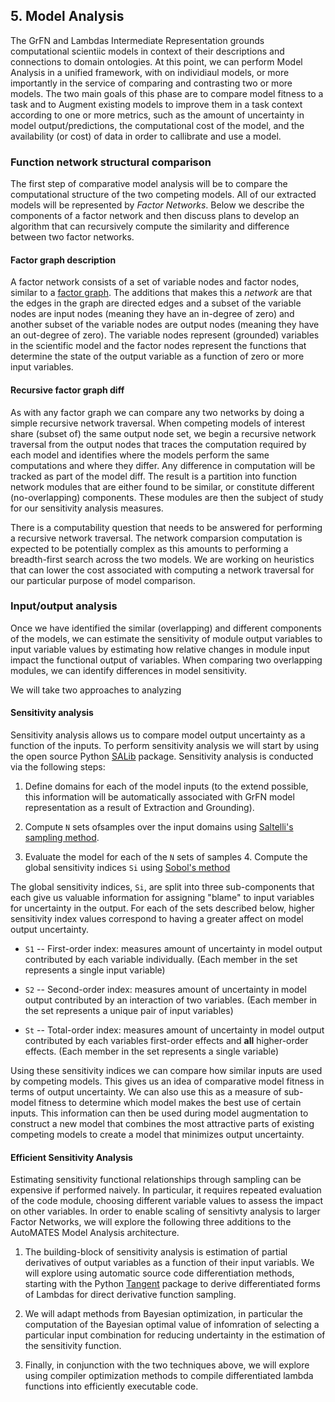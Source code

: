 ## 5. Model Analysis 

The GrFN and Lambdas Intermediate Representation grounds computational
scientiic models in context of their descriptions and connections to
domain ontologies.  At this point, we can perform Model Analysis in a
unified framework, with on individiaul models, or more importantly in
the service of comparing and contrasting two or more models.  The two
main goals of this phase are to compare model fitness to a task and to
Augment existing models to improve them in a task context according to
one or more metrics, such as the amount of uncertainty in model
output/predictions, the computational cost of the model, and the
availability (or cost) of data in order to callibrate and use a model.

### Function network structural comparison 

The first step of comparative model analysis will be to compare the
computational structure of the two competing models. All of our
extracted models will be represented by *Factor Networks*. Below we
describe the components of a factor network and then discuss plans to
develop an algorithm that can recursively compute the similarity and
difference between two factor networks.

#### Factor graph description 

A factor network consists of a set of variable nodes and factor nodes,
similar to a [factor
graph](https://en.wikipedia.org/wiki/Factor_graph). The additions that
makes this a *network* are that the edges in the graph are directed
edges and a subset of the variable nodes are input nodes (meaning they
have an in-degree of zero) and another subset of the variable nodes
are output nodes (meaning they have an out-degree of zero). The
variable nodes represent (grounded) variables in the scientific model
and the factor nodes represent the functions that determine the state
of the output variable as a function of zero or more input variables.

#### Recursive factor graph diff

As with any factor graph we can compare any two networks by doing a
simple recursive network traversal. When competing models of interest
share (subset of) the same output node set, we begin a recursive
network traversal from the output nodes that traces the computation
required by each model and identifies where the models perform the
same computations and where they differ. Any difference in computation
will be tracked as part of the model diff. The result is a partition
into function network modules that are either found to be similar, or
constitute different (no-overlapping) components.  These modules are
then the subject of study for our sensitivity analysis measures.

There is a computability question that needs to be answered for
performing a recursive network traversal.  The network comparsion
computation is expected to be potentially complex as this amounts to
performing a breadth-first search across the two models.  We are
working on heuristics that can lower the cost associated with
computing a network traversal for our particular purpose of model
comparison.

### Input/output analysis

Once we have identified the similar (overlapping) and different
components of the models, we can estimate the sensitivity of module
output variables to input variable values by estimating how relative
changes in module input impact the functional output of variables.
When comparing two overlapping modules, we can identify differences in
model sensitivity.

We will take two approaches to analyzing 

#### Sensitivity analysis

Sensitivity analysis allows us to compare model output uncertainty as
a function of the inputs. To perform sensitivity analysis we will
start by using the open source Python
[SALib](https://salib.readthedocs.io/en/latest/index.html)
package. Sensitivity analysis is conducted via the following steps:

1. Define domains for each of the model inputs (to the extend
possible, this information will be automatically associated with GrFN
model representation as a result of Extraction and Grounding).

2. Compute `N` sets ofsamples over the input domains using [Saltelli's
sampling
method](https://www.sciencedirect.com/science/article/pii/S0010465509003087).

3. Evaluate the model for each of the `N` sets of samples 4. Compute
the global sensitivity indices `Si` using [Sobol's
method](https://www.sciencedirect.com/science/article/abs/pii/S0378475400002706)

The global sensitivity indices, `Si`, are split into three
sub-components that each give us valuable information for assigning
"blame" to input variables for uncertainty in the output. For each of
the sets described below, higher sensitivity index values correspond to
having a greater affect on model output uncertainty.

- `S1` -- First-order index: measures amount of uncertainty in model
  output contributed by each variable individually. (Each member in
  the set represents a single input variable)

- `S2` -- Second-order index: measures amount of uncertainty in model
  output contributed by an interaction of two variables. (Each member
  in the set represents a unique pair of input variables)

- `St` -- Total-order index: measures amount of uncertainty in model
  output contributed by each variables first-order effects and **all**
  higher-order effects. (Each member in the set represents a single
  variable)

Using these sensitivity indices we can compare how similar inputs are
used by competing models. This gives us an idea of comparative model
fitness in terms of output uncertainty. We can also use this as a
measure of sub-model fitness to determine which model makes the best
use of certain inputs. This information can then be used during model
augmentation to construct a new model that combines the most
attractive parts of existing competing models to create a model that
minimizes output uncertainty.

#### Efficient Sensitivity Analysis

Estimating sensitivity functional relationships through sampling can
be expensive if performed naively.  In particular, it requires
repeated evaluation of the code module, choosing different variable
values to assess the impact on other variables. In order to enable
scaling of sensitivty analysis to larger Factor Networks, we will
explore the following three additions to the AutoMATES Model Analysis
architecture.

1. The building-block of sensitivity analysis is estimation of partial
derivatives of output variables as a function of their input variabls.
We will explore using automatic source code differentiation methods,
starting with the Python [Tangent](https://github.com/google/tangent)
package to derive differentiated forms of Lambdas for direct
derivative function sampling.

2. We will adapt methods from Bayesian optimization, in particular the
computation of the Bayesian optimal value of infomration of selecting
a particular input combination for reducing undertainty in the
estimation of the sensitivity function.

3. Finally, in conjunction with the two techniques above, we will
explore using compiler optimization methods to compile differentiated
lambda functions into efficiently executable code.

